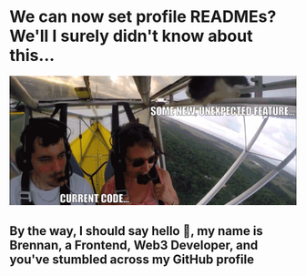 # We can now set profile READMEs? We'll I surely didn't know about this...

![Cat Inside Plane GIF](./cat-on-plane.gif)

## By the way, I should say hello 👋, my name is Brennan, a Frontend, Web3 Developer, and you've stumbled across my GitHub profile
